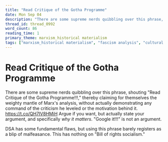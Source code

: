 ```yaml
---
title: "Read Critique of the Gotha Programme"
date: Mon Sep 04
description: "There are some supreme nerds quibbling over this phrase, shouting 'Read Critique of the Gotha Programme!!!,' thereby claiming for themselves the weighty mantle..."
thread_id: thread_0992
word_count: 86
reading_time: 1
primary_theme: marxism_historical materialism
tags: ["marxism_historical materialism", "fascism analysis", "cultural criticism"]
---
```


# Read Critique of the Gotha Programme

There are some supreme nerds quibbling over this phrase, shouting "Read Critique of the Gotha Programme!!!," thereby claiming for themselves the weighty mantle of Marx's analysis, without actually demonstrating any command of the criticism he leveled or the motivation behind it. https://t.co/QH7IV8HMiH Argue if you want, but actually state your argument, and specifically *why it matters*. "Google it!!!" is not an argument.

DSA has some fundamental flaws, but using this phrase barely registers as a blip of malfeasance. This has nothing on "Bill of rights socialism."